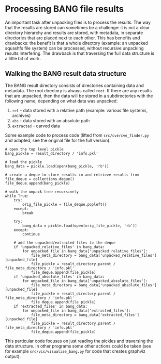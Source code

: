 # Processing BANG file results

An important task after unpacking files is to process the results. The way that
the results are stored can sometimes be a challenge: it is not a clear
directory hierarchy and results are stored, with metadata, in separate
directories that are placed next to each other. This has benefits and
drawbacks: the benefit is that a whole directory (example: an unpacked squashfs
file system) can be processed, without recursive unpacking results
interfering. The drawback is that traversing the full data structure is a
little bit of work.

## Walking the BANG result data structure

The BANG result directory consists of directories containing data and
metadata. The root directory is always called `root`. If there are any results
that are unpacked, then the data will be stored in a subdirectories with the
following name, depending on what data was unpacked:

1. `rel` - data stored with a relative path (example: various
   file systems, archives)
2. `abs` - data stored with an absolute path
3. `extracted` - carved data

Some example code to process code (lifted from `src/cve/cve_finder.py` and
adapted, see the original file for the full version):

```
# open the top level pickle
bang_pickle = result_directory / 'info.pkl'

# load the pickle
bang_data = pickle.load(open(bang_pickle, 'rb'))

# create a deque to store results in and retrieve results from
file_deque = collections.deque()
file_deque.append(bang_pickle)

# walk the unpack tree recursively
while True:
    try:
        orig_file_pickle = file_deque.popleft()
    except:
        break

    try:
        bang_data = pickle.load(open(orig_file_pickle, 'rb'))
    except:
        continue

    # add the unpacked/extracted files to the deque
    if 'unpacked_relative_files' in bang_data:
        for unpacked_file in bang_data['unpacked_relative_files']:
            file_meta_directory = bang_data['unpacked_relative_files'][unpacked_file]
            file_pickle = result_directory.parent / file_meta_directory / 'info.pkl'
            file_deque.append(file_pickle)
    if 'unpacked_absolute_files' in bang_data:
        for unpacked_file in bang_data['unpacked_absolute_files']:
            file_meta_directory = bang_data['unpacked_absolute_files'][unpacked_file]
            file_pickle = result_directory.parent / file_meta_directory / 'info.pkl'
            file_deque.append(file_pickle)
    if 'extracted_files' in bang_data:
        for unpacked_file in bang_data['extracted_files']:
            file_meta_directory = bang_data['extracted_files'][unpacked_file]
            file_pickle = result_directory.parent / file_meta_directory / 'info.pkl'
            file_deque.append(file_pickle)
```

This particular code focuses on just reading the pickles and traversing the
data structure. In other programs some other actions could be taken (see for
example `src/vis/visualise_bang.py` for code that creates graphviz output).
